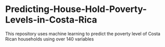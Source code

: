 # Predicting-House-Hold-Poverty-Levels-in-Costa-Rica
This repository uses machine learning to predict the poverty level of Costa Rican households using over 140 variables
